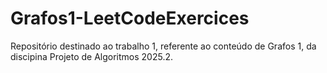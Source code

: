 # Grafos1-LeetCodeExercices
Repositório destinado ao trabalho 1, referente ao conteúdo de Grafos 1, da discipina Projeto de Algoritmos 2025.2.
